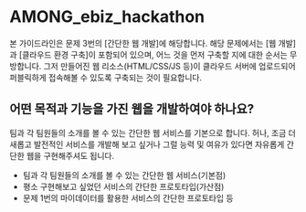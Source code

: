 # AMONG_ebiz_hackathon

본 가이드라인은 문제 3번의 [간단한 웹 개발]에 해당합니다. 해당 문제에서는 [웹 개발]과 [클라우드 환경 구축]이 포함되어 있으며,
어느 것을 먼저 구축할 지에 대한 순서는 무방합니다. 그저 만들어진 웹 리소스(HTML/CSS/JS 등)이 클라우드 서버에 업로드되어
퍼블릭하게 접속해볼 수 있도록 구축되는 것이 필요합니다.


## 어떤 목적과 기능을 가진 웹을 개발하여야 하나요?
팀과 각 팀원들의 소개를 볼 수 있는 간단한 웹 서비스를 기본으로 합니다. 허나, 조금 더 새롭고 발전적인 서비스를 개발해 보고 싶거나 그럴 능력 및 여유가 있다면
자유롭게 간단한 웹을 구현해주셔도 됩니다.

- 팀과 각 팀원들의 소개를 볼 수 있는 간단한 웹 서비스(기본점)
- 평소 구현해보고 싶었던 서비스의 간단한 프로토타입(가산점)
- 문제 1번의 마이데이터를 활용한 서비스의 간단한 프로토타입 등

